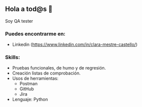 ## Hola a tod@s 👋
<!--
**ClaraMestreCas/ClaraMestreCas** is a ✨ _special_ ✨ repository because its `README.md` (this file) appears on your GitHub profile. -->

Soy QA tester

### Puedes encontrarme en:
- Linkedin (https://www.linkedin.com/in/clara-mestre-castello/)

### Skills:
- Pruebas funcionales, de humo y de regresión.
- Creación listas de comprobación.
- Usos de herramientas:
    - Postman
    - GitHub
    - Jira
- Lenguaje: Python



